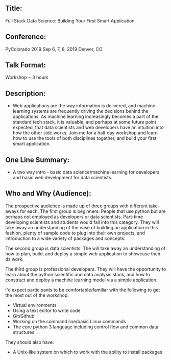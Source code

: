 Title:
------
Full Stack Data Science: Building Your First Smart Application


Conference:
-----------
PyColorado 2019
Sep 6, 7, 8, 2019
Denver, CO


Talk Format:
------------
Workshop ~ 3 hours


Description:
------------ 
-   Web applications are the way information is delivered, and machine learning systems are frequently driving the decisions behind the applications.  As machine learning increasingly becomes a part of the standard tech stack, it is valuable, and perhaps at some future point expected, that data scientists and web developers have an intuition into how the other side works. Join me for a half day workshop and learn how to use the tools of both disciplines together, and build your first smart application.

One Line Summary:
-----------------------
-   A two way intro - basic data science/machine learning for developers and basic web development for data scientists.

Who and Why (Audience):
-----------------------
The prospective audience is made up of three groups with different take-aways for each.
The first group is beginners.  People that use python but are perhaps not
employed as developers or data scientists. Part-time developing scientists and students 
would fall into this category.  They will take away an understanding of
the ease of building an application in this fashion, plenty of sample code to plug 
into their own projects, and introduction to a wide variety of packages and concepts.

The second group is data scientists. The will take away an understanding of how to 
plan, build, and deploy a simple web application to showcase their ds work.

The third group is professional developers. They will have the opportunity to learn
about the python scientific and data analysis stack, and how to construct and deploy a
machine learning model via a simple application.

I'd expect participants to be comfortable/familiar with the following to get the most out of the workshop:
-   Virtual environments
-   Using a text editor to write code
-   Git/Github
-   Working on the command line/basic Linux commands
-   The core python 3 language including control flow and common data structures

They should also have:
- A Unix-like system on which to work with the ability to install packages
